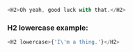 ```js
<H2>Oh yeah, good luck with that.</H2>
```

### H2 lowercase example:

```js
<H2 lowercase>{'I\'m a thing.'}</H2>
```
